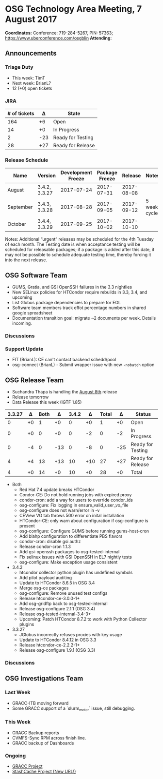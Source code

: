# OSG Technology Area Meeting,  7 August 2017

**Coordinates:** Conference: 719-284-5267, PIN: 57363; <https://www.uberconference.com/osgblin>
**Attending:**


## Announcements


### Triage Duty

-   This week: TimT
-   Next week: BrianL?
-   12 (+0) open tickets


### JIRA

| # of tickets | &Delta; | State             |
| ------------ | ------- | ----------------- |
| 164          | +6      | Open              |
| 14           | +0      | In Progress       |
| 2            | -23     | Ready for Testing |
| 28           | +27     | Ready for Release |


### Release Schedule

| Name      | Version       | Development Freeze | Package Freeze | Release    | Notes        |
| --------- | ------------- | ------------------ | -------------- | ---------- | ------------ |
| August    | 3.4.2, 3.3.27 | 2017-07-24         | 2017-07-31     | 2017-08-08 |              |
| September | 3.4.3, 3.3.28 | 2017-08-28         | 2017-09-05     | 2017-09-12 | 5 week cycle |
| October   | 3.4.4, 3.3.29 | 2017-09-25         | 2017-10-02     | 2017-10-10 |              |

Notes: Additional “urgent” releases may be scheduled for the 4th Tuesday of each month. The Testing date is when acceptance testing will be scheduled for releasable packages; if a package is added after this date, it may not be possible to schedule adequate testing time, thereby forcing it into the next release.


## OSG Software Team

-   GUMS, Gratia, and GSI OpenSSH failures in the 3.3 nightlies
-   New SELinux policies for HTCondor require rebuilds in 3.3, 3.4, and upcoming
-   List Globus package dependencies to prepare for EOL
-   Software team members track effot percentage numbers in shared google spreadsheet
-   Documentation transition goal: migrate ~2 documents per week. Details incoming.


### Discussions


### Support Update

-   FIT (BrianL): CE can't contact backend schedd/pool
-   osg-connect (BrianL) - Submit wrapper issue with new `-nobatch` option


## OSG Release Team

-   Suchandra Thapa is handling the [August 8th](https://jira.opensciencegrid.org/issues/?filter=15254&jql=project%252520%25253D%252520SOFTWARE%252520AND%252520labels%252520in%252520(3.3.26%25252C%2525203.4.1)%252520ORDER%252520BY%252520status%252520ASC%25252C%252520priority%252520DESC%25252C%252520assignee%252520ASC) release
-   Release tomorrow
-   Data Release this week (IGTF 1.85)

| 3.3.27 | &Delta; | Both | &Delta; | 3.4.2 | &Delta; | Total | &Delta; | Status            |
| ------ | ------- | ---- | ------- | ----- | ------- | ----- | ------- | ----------------- |
| 0      | +0      | 1    | +0      | 0     | +0      | 1     | +0      | Open              |
| 0      | +0      | 0    | +0      | 0     | -2      | 0     | -2      | In Progress       |
| 0      | -4      | 0    | -13     | 0     | -8      | 0     | -25     | Ready for Testing |
| 4      | +4      | 13   | +13     | 10    | +10     | 27    | +27     | Ready for Release |
| 4      | +0      | 14   | +0      | 10    | +0      | 28    | +0      | Total             |

- Both
  - Red Hat 7.4 update breaks HTCondor
  - Condor-CE: Do not hold running jobs with expired proxy
  - condor-cron: add a way for users to override condor_ids
  - osg-configure: Fix logging in ensure_valid_user_vo_file
  - osg-configure does not warn/error in -v
  - CEView VO tab throws 500 error on inital installation
  - HTCondor-CE: only warn about configuration if osg-configure is present
  - osg-configure: Configure GUMS before running gums-host-cron
  - Add blahp configuration to differentiate PBS flavors
  - condor-cron: disable gsi authz
  - Release condor-cron 1.1.3
  - Add gsi-openssh packages to osg-tested-internal
  - Fix selinux issues with GSI OpenSSH in EL7 nightly tests
  - osg-configure: Make exception usage consistent
- 3.4.2
  - htcondor collector python plugin has undefined symbols
  - Add pilot payload auditing
  - Update to HTCondor 8.6.5 in OSG 3.4
  - Merge osg-ce packages
  - osg-configure: Remove unused test configs
  - Release htcondor-ce-3.0.0-1+
  - Add osg-gridftp back to osg-tested-internal
  - Release osg-configure 2.1.1 (OSG 3.4)
  - Release osg-tested-internal-3.4-3+
  - Upcoming: Patch HTCondor 8.7.2 to work with Python Collector plugins
- 3.3.27
  - JGlobus incorrectly refuses proxies with key usage
  - Update to HTCondor 8.4.12 in OSG 3.3
  - Release htcondor-ce-2.2.2-1+
  - Release osg-configure 1.9.1 (OSG 3.3)

### Discussions


## OSG Investigations Team


### Last Week

-   GRACC-ITB moving forward
-   Some GRACC support of a \`slurm<sub>meter</sub>\` issue, still debugging.


### This Week

-   GRACC Backup reports
-   CVMFS-Sync RPM across finish line.
-   GRACC backup of Dashboards


### Ongoing

-   [GRACC Project](https://jira.opensciencegrid.org/projects/GRACC/)
-   [StashCache Project (New URL!)](https://opensciencegrid.github.io/StashCache/)
